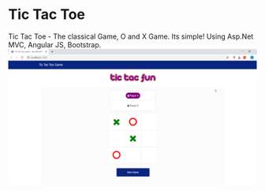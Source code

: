 # Tic Tac Toe
Tic Tac Toe - The classical Game, O and X Game. Its simple!
Using Asp.Net MVC, Angular JS, Bootstrap.
<img src='https://github.com/sibinet/TicTacToe/blob/master/Snapshot/Gamescreen.png'/>
